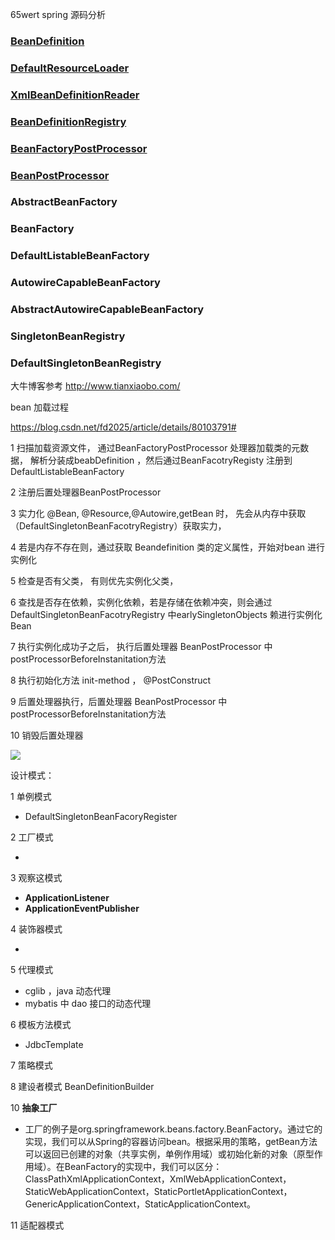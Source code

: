  65wert
spring 源码分析

### [BeanDefinition](BeanDefinition.md)

### [DefaultResourceLoader](DefaultResourceLoader.md)

### [XmlBeanDefinitionReader](XmlBeanDefinitionReader.md)

### [BeanDefinitionRegistry](BeanDefinitionRegistry.md)

### [BeanFactoryPostProcessor](BeanFactoryPostProcessor.md)

### [BeanPostProcessor](BeanPostProcessor.md)

###  AbstractBeanFactory 

###  BeanFactory

### DefaultListableBeanFactory

### AutowireCapableBeanFactory

### AbstractAutowireCapableBeanFactory

### SingletonBeanRegistry

### DefaultSingletonBeanRegistry

大牛博客参考
http://www.tianxiaobo.com/

bean 加载过程

https://blog.csdn.net/fd2025/article/details/80103791#





1 扫描加载资源文件， 通过BeanFactoryPostProcessor 处理器加载类的元数据， 解析分装成beabDefinition ，然后通过BeanFacotryRegisty 注册到  DefaultListableBeanFactory

2 注册后置处理器BeanPostProcessor



3 实力化  @Bean, @Resource,@Autowire,getBean 时， 先会从内存中获取（DefaultSingletonBeanFacotryRegistry）获取实力， 

4 若是内存不存在则，通过获取 Beandefinition 类的定义属性，开始对bean 进行实例化



5  检查是否有父类， 有则优先实例化父类，

6  查找是否存在依赖，实例化依赖，若是存储在依赖冲突，则会通过 DefaultSingletonBeanFacotryRegistry 中earlySingletonObjects 赖进行实例化Bean

7 执行实例化成功子之后， 执行后置处理器 BeanPostProcessor 中 postProcessorBeforeInstanitation方法

8 执行初始化方法 init-method ， @PostConstruct

9  后置处理器执行，后置处理器 BeanPostProcessor 中 postProcessorBeforeInstanitation方法

10 销毁后置处理器



![](D:\学习笔记\spring\images\获取bean的过程.png)

 





设计模式：

1 单例模式

* DefaultSingletonBeanFacoryRegister

2 工厂模式

* 

3 观察这模式

* **ApplicationListener**
* **ApplicationEventPublisher**

4 装饰器模式

* 

5 代理模式

* cglib ，java 动态代理
* mybatis 中 dao 接口的动态代理

6 模板方法模式

* JdbcTemplate

7 策略模式

8 建设者模式  BeanDefinitionBuilder

10  **抽象工厂**

* 工厂的例子是org.springframework.beans.factory.BeanFactory。通过它的实现，我们可以从Spring的容器访问bean。根据采用的策略，getBean方法可以返回已创建的对象（共享实例，单例作用域）或初始化新的对象（原型作用域）。在BeanFactory的实现中，我们可以区分：ClassPathXmlApplicationContext，XmlWebApplicationContext，StaticWebApplicationContext，StaticPortletApplicationContext，GenericApplicationContext，StaticApplicationContext。

11 适配器模式